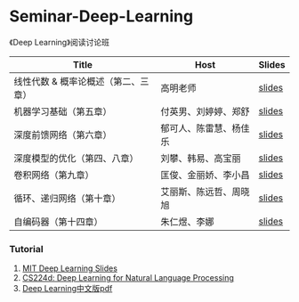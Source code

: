 # Seminar-Deep-Learning
《Deep Learning》阅读讨论班

| Title | Host | Slides |
| --- | --- | --- |
| 线性代数 & 概率论概述（第二、三章） | 高明老师 | [slides](https://github.com/ECNUdase/Seminar-Deep-Learning/tree/master/2%20%26%203.%20%E7%BA%BF%E6%80%A7%E4%BB%A3%E6%95%B0%20%26%20%E6%A6%82%E7%8E%87%E8%AE%BA) |
| 机器学习基础（第五章） | 付英男、刘婷婷、郑舒 | [slides](https://github.com/ECNUdase/Seminar-Deep-Learning/tree/master/5.%20%E6%9C%BA%E5%99%A8%E5%AD%A6%E4%B9%A0%E5%9F%BA%E7%A1%80) |
| 深度前馈网络（第六章） | 郁可人、陈雷慧、杨佳乐 | [slides](https://github.com/ECNUdase/Seminar-Deep-Learning/tree/master/6.%20%E6%B7%B1%E5%BA%A6%E5%89%8D%E9%A6%88%E7%BD%91%E7%BB%9C) |
| 深度模型的优化（第四、八章） | 刘攀、韩易、高宝丽 | [slides](https://github.com/ECNUdase/Seminar-Deep-Learning/tree/master/8.%20%E6%B7%B1%E5%BA%A6%E6%A8%A1%E5%9E%8B%E7%9A%84%E4%BC%98%E5%8C%96) |
| 卷积网络（第九章） | 匡俊、金丽娇、李小昌 | [slides](https://github.com/ECNUdase/Seminar-Deep-Learning/tree/master/9.%20%E5%8D%B7%E7%A7%AF%E7%BD%91%E7%BB%9C) |
| 循环、递归网络（第十章） | 艾丽斯、陈远哲、周晓旭 | [slides](https://github.com/ECNUdase/Seminar-Deep-Learning/tree/master/10.%20%E5%BA%8F%E5%88%97%E5%BB%BA%E6%A8%A1) |
| 自编码器（第十四章） | 朱仁煜、李娜 | [slides](https://github.com/ECNUdase/Seminar-Deep-Learning/tree/master/14.%20%E8%87%AA%E7%BC%96%E7%A0%81%E5%99%A8) |


### Tutorial
1. [MIT Deep Learning Slides](http://www.deeplearningbook.org/lecture_slides.html)
2. [CS224d: Deep Learning for Natural Language Processing](http://cs224d.stanford.edu/syllabus.html)
3. [Deep Learning中文版pdf](https://github.com/exacity/deeplearningbook-chinese)

